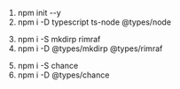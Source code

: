 1. npm init --y
2. npm i -D typescript ts-node @types/node
<!-- 디렉토리 생성 삭제 -->
3. npm i -S mkdirp rimraf
4. npm i -D @types/mkdirp @types/rimraf
<!-- CSV -->
5. npm i -S chance
6. npm i -D @types/chance
